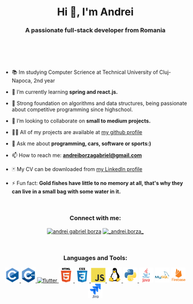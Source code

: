 <h1 align="center">Hi 👋, I'm Andrei</h1>
<h3 align="center">A passionate full-stack developer from Romania</h3>

<br>
<!-- <p align="center"> <img src="https://komarev.com/ghpvc/?username=andreiz0r&label=Profile%20views&color=0e75b6&style=flat" alt="andreiz0r" /> </p> -->

<br><br>

- 📚 Im studying Computer Scrience at Technical University of Cluj-Napoca, 2nd year

- 🌱 I’m currently learning **spring and react.js.**

- 💪 Strong foundation on algorithms and data structures, being passionate about competitive programming since highschool.

- 👯 I’m looking to collaborate on **small to medium projects.**

- 👨‍💻 All of my projects are available at [my github profile](https://github.com/AndreiZ0R)

- 💬 Ask me about **programming, cars, software or sports:)**

- 📫 How to reach me: **andreiborzagabriel@gmail.com**

- 🃏 My CV can be downloaded from [my LinkedIn profile](https://www.linkedin.com/in/andrei-gabriel-borza-dev/)

- ⚡ Fun fact: **Gold fishes have little to no memory at all, that's why they can live in a small bag with some water in it.**

<br>

<h3 align="center">Connect with me:</h3>
        <p align="center">
            <a
                href="https://www.linkedin.com/in/andrei-gabriel-borza-83937b233/"
                target="_blank"><img align="center"
                    src="https://raw.githubusercontent.com/rahuldkjain/github-profile-readme-generator/master/src/images/icons/Social/linked-in-alt.svg"
                    alt="andrei gabriel borza" height="30" width="40" /></a>
            <a href="https://instagram.com/_andrei.borza_" target="_blank"><img
                    align="center"
                    src="https://raw.githubusercontent.com/rahuldkjain/github-profile-readme-generator/master/src/images/icons/Social/instagram.svg"
                    alt="_andrei.borza_" height="30" width="40" /></a>
        </p>
        <br>
        <h3 align="center">Languages and Tools:</h3>
        <p align="center"> <a href="https://www.cprogramming.com/"
                target="_blank" rel="noreferrer"> <img
                    src="https://raw.githubusercontent.com/devicons/devicon/master/icons/c/c-original.svg"
                    alt="c" width="40" height="40"/> </a> <a
                href="https://www.w3schools.com/cpp/" target="_blank"
                rel="noreferrer"> <img
                    src="https://raw.githubusercontent.com/devicons/devicon/master/icons/cplusplus/cplusplus-original.svg"
                    alt="cplusplus" width="40" height="40"/> </a> <a
                href="https://flutter.dev" target="_blank" rel="noreferrer">
                <img
                    src="https://www.vectorlogo.zone/logos/flutterio/flutterio-icon.svg"
                    alt="flutter" width="40" height="40"/> </a> <a
                href="https://www.w3.org/html/" target="_blank"
                rel="noreferrer"> <img
                    src="https://raw.githubusercontent.com/devicons/devicon/master/icons/html5/html5-original-wordmark.svg"
                    alt="html5" width="40" height="40"/> </a> <a
                href="https://www.linux.org/" target="_blank" rel="noreferrer">
                <img
                    src="https://github.com/devicons/devicon/blob/master/icons/css3/css3-original-wordmark.svg"
                    alt="css3" width="40" height="40">
                <img
                    src="https://github.com/devicons/devicon/blob/master/icons/javascript/javascript-original.svg"
                    alt="js" width="40" height="40">
                <img
                    src="https://raw.githubusercontent.com/devicons/devicon/master/icons/linux/linux-original.svg"
                    alt="linux" width="40" height="40"/> </a> <a
                href="https://www.python.org" target="_blank" rel="noreferrer">
                <img
                    src="https://raw.githubusercontent.com/devicons/devicon/master/icons/python/python-original.svg"
                    alt="python" width="40" height="40"/> </a>
            <img
                src="https://github.com/devicons/devicon/blob/master/icons/java/java-original-wordmark.svg"
                alt="java" width="40" height="40">
            <img
                src="https://github.com/devicons/devicon/blob/master/icons/mysql/mysql-original-wordmark.svg"
                alt="mysql" width="40" height="40">
            <img
                src="https://github.com/devicons/devicon/blob/master/icons/firebase/firebase-plain-wordmark.svg"
                alt="firebase" width="40" height="40">
            <img
                src="https://github.com/devicons/devicon/blob/master/icons/jira/jira-original-wordmark.svg"
                alt="jira" width="40" height="40">
</p>



